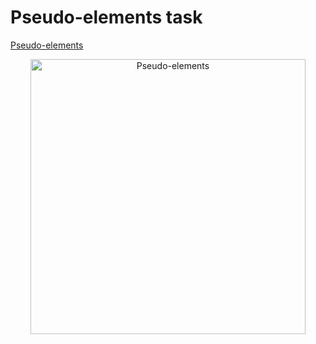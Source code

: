 # Pseudo-elements task
[Pseudo-elements](https://level0rd.github.io/web3_pseudo-elements/)

<p align="center">
  <img width="440" alt="Pseudo-elements" src="https://github.com/level0rd/web3_pseudo-elements/assets/45522296/7d584913-909c-473e-a14b-ab099c5fbd11.png">
</p>
